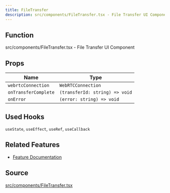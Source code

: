 ```yaml
---
title: FileTransfer
description: src/components/FileTransfer.tsx - File Transfer UI Component
---
```


## Function
src/components/FileTransfer.tsx - File Transfer UI Component

## Props

| Name | Type |
| --- | --- |
| `webrtcConnection` | `WebRTCConnection` |
| `onTransferComplete` | `(transferId: string) => void` |
| `onError` | `(error: string) => void` |

## Used Hooks

`useState`, `useEffect`, `useRef`, `useCallback`

## Related Features

- [Feature Documentation](../features/files.md)

## Source

[src/components/FileTransfer.tsx](/src/components/FileTransfer.tsx)

